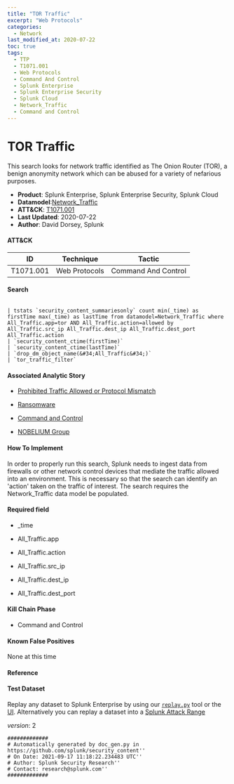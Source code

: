 ```yaml
---
title: "TOR Traffic"
excerpt: "Web Protocols"
categories:
  - Network
last_modified_at: 2020-07-22
toc: true
tags:
  - TTP
  - T1071.001
  - Web Protocols
  - Command And Control
  - Splunk Enterprise
  - Splunk Enterprise Security
  - Splunk Cloud
  - Network_Traffic
  - Command and Control
---
```


# TOR Traffic

This search looks for network traffic identified as The Onion Router (TOR), a benign anonymity network which can be abused for a variety of nefarious purposes.

- **Product**: Splunk Enterprise, Splunk Enterprise Security, Splunk Cloud
- **Datamodel**:[Network_Traffic](https://docs.splunk.com/Documentation/CIM/latest/User/NetworkTraffic)
- **ATT&CK**: [T1071.001](https://attack.mitre.org/techniques/T1071/001/)
- **Last Updated**: 2020-07-22
- **Author**: David Dorsey, Splunk


#### ATT&CK

| ID          | Technique   | Tactic       |
| ----------- | ----------- |--------------|
| T1071.001 | Web Protocols | Command And Control |


#### Search

```

| tstats `security_content_summariesonly` count min(_time) as firstTime max(_time) as lastTime from datamodel=Network_Traffic where All_Traffic.app=tor AND All_Traffic.action=allowed by All_Traffic.src_ip All_Traffic.dest_ip All_Traffic.dest_port All_Traffic.action 
| `security_content_ctime(firstTime)` 
| `security_content_ctime(lastTime)` 
| `drop_dm_object_name(&#34;All_Traffic&#34;)` 
| `tor_traffic_filter`
```

#### Associated Analytic Story

* [Prohibited Traffic Allowed or Protocol Mismatch](_stories/prohibited_traffic_allowed_or_protocol_mismatch)

* [Ransomware](_stories/ransomware)

* [Command and Control](_stories/command_and_control)

* [NOBELIUM Group](_stories/nobelium_group)


#### How To Implement
In order to properly run this search, Splunk needs to ingest data from firewalls or other network control devices that mediate the traffic allowed into an environment. This is necessary so that the search can identify an &#39;action&#39; taken on the traffic of interest. The search requires the Network_Traffic data model be populated.

#### Required field

* _time

* All_Traffic.app

* All_Traffic.action

* All_Traffic.src_ip

* All_Traffic.dest_ip

* All_Traffic.dest_port


#### Kill Chain Phase

* Command and Control


#### Known False Positives
None at this time




#### Reference


#### Test Dataset
Replay any dataset to Splunk Enterprise by using our [`replay.py`](https://github.com/splunk/attack_data#using-replaypy) tool or the [UI](https://github.com/splunk/attack_data#using-ui).
Alternatively you can replay a dataset into a [Splunk Attack Range](https://github.com/splunk/attack_range#replay-dumps-into-attack-range-splunk-server)



_version_: 2

```
#############
# Automatically generated by doc_gen.py in https://github.com/splunk/security_content''
# On Date: 2021-09-17 11:18:22.234483 UTC''
# Author: Splunk Security Research''
# Contact: research@splunk.com''
#############
```